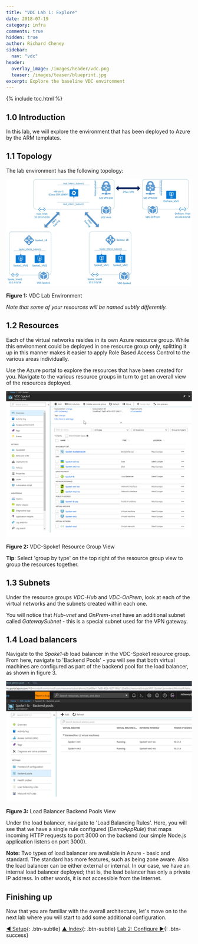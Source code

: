 ```yaml
---
title: "VDC Lab 1: Explore"
date: 2018-07-19
category: infra
comments: true
hidden: true
author: Richard Cheney
sidebar:
  nav: "vdc"
header:
  overlay_image: /images/header/vdc.png
  teaser: /images/teaser/blueprint.jpg
excerpt: Explore the baseline VDC environment
---
```


{% include toc.html %}

## 1.0 Introduction

In this lab, we will explore the environment that has been deployed to Azure by the ARM templates.

## 1.1 Topology

The lab environment has the following topology:

![Main VDC Image](/infra/vdc/images/VDC-Networking-Main.jpg)

**Figure 1:** VDC Lab Environment

*Note that some of your resources will be named subtly differently.*

## 1.2 Resources

Each of the virtual networks resides in its own Azure resource group. While this environment could be deployed in one resource group only, splitting it up in this manner makes it easier to apply Role Based Access Control to the various areas individually.

Use the Azure portal to explore the resources that have been created for you. Navigate to the various resource groups in turn to get an overall view of the resources deployed.

![VDC-Spoke1 Resource Group Image](/infra/vdc/images/VDC-Spoke1-RG.png)

**Figure 2:** VDC-Spoke1 Resource Group View

**Tip**: Select 'group by type' on the top right of the resource group view to group the resources together.

## 1.3 Subnets

Under the resource groups *VDC-Hub* and *VDC-OnPrem*, look at each of the virtual networks and the subnets created within each one.

You will notice that *Hub-vnet* and *OnPrem-vnet* have an additional subnet called *GatewaySubnet* - this is a special subnet used for the VPN gateway.

## 1.4 Load balancers

Navigate to the *Spoke1-lb* load balancer in the VDC-Spoke1 resource group. From here, navigate to 'Backend Pools' - you will see that both virtual machines are configured as part of the backend pool for the load balancer, as shown in figure 3.

![LB Backend Pools](/infra/vdc/images/BackendPools.png)

**Figure 3:** Load Balancer Backend Pools View

Under the load balancer, navigate to 'Load Balancing Rules'. Here, you will see that we have a single rule configured (*DemoAppRule*) that maps incoming HTTP requests to port 3000 on the backend (our simple Node.js application listens on port 3000).

**Note:** Two types of load balancer are available in Azure - basic and standard.  The standard has more features, such as being zone aware.  Also the load balancer can be either external or internal. In our case, we have an internal load balancer deployed; that is, the load balancer has only a private IP address.  In other words, it is not accessible from the Internet.

## Finishing up

Now that you are familiar with the overall architecture, let's move on to the next lab where you will start to add some additional configuration.

[◄ Setup](../lab0){: .btn-subtle} [▲ Index](../#labs){: .btn-subtle} [Lab 2: Configure ►](../lab2){: .btn-success}